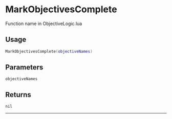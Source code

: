 # MarkObjectivesComplete
Function name in ObjectiveLogic.lua
## Usage
```lua
MarkObjectivesComplete(objectiveNames)
```
## Parameters
`objectiveNames`
## Returns
`nil`

---